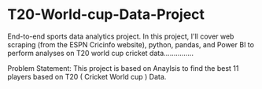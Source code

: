 # T20-World-cup-Data-Project
End-to-end sports data analytics project. In this project, I'll cover web scraping (from the ESPN Cricinfo website), python, pandas, and Power BI to perform analyses on T20 world cup cricket data...............


Problem Statement: This project is based on Anaylsis to find the best 11 players based on T20 ( Cricket World cup ) Data.

